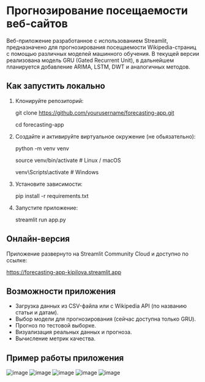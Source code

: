 # Прогнозирование посещаемости веб-сайтов

Веб-приложение разработанное с использованием Streamlit, предназначено для прогнозирования посещаемости Wikipedia-страниц с помощью различных моделей машинного обучения.
В текущей версии реализована модель GRU (Gated Recurrent Unit), в дальнейшем планируется добавление ARIMA, LSTM, DWT и аналогичных методов.

## Как запустить локально
1. Клонируйте репозиторий:
   
   git clone https://github.com/yourusername/forecasting-app.git
   
   cd forecasting-app
   
3. Создайте и активируйте виртуальное окружение (не обьязательно):
   
   python -m venv venv
   
   source venv/bin/activate  # Linux / macOS
   
   venv\Scripts\activate     # Windows
   
5. Установите зависимости:
   
   pip install -r requirements.txt
   
7. Запустите приложение:
   
   streamlit run app.py

## Онлайн-версия
Приложение развернуто на Streamlit Community Cloud и доступно по ссылке:

https://forecasting-app-kipilova.streamlit.app

## Возможности приложения
- Загрузка данных из CSV-файла или с Wikipedia API (по названию статьи и датам).
- Выбор модели для прогнозирования (сейчас доступна только GRU).
- Прогноз по тестовой выборке.
- Визуализация реальных данных и прогноза.
- Вычисление метрик качества.

## Пример работы приложения

![image](https://github.com/user-attachments/assets/40d1ab73-ce55-4b17-b000-2e58a4e67ceb)
![image](https://github.com/user-attachments/assets/61601dc0-638d-432e-a4a9-f33f9aea4c88)
![image](https://github.com/user-attachments/assets/219453a6-19fd-45a5-a34e-fb26c4e27018)
![image](https://github.com/user-attachments/assets/93867da0-09b3-4372-afa9-77cd75b82559)
![image](https://github.com/user-attachments/assets/1eb02763-8b03-4a3c-bfdb-29583747a23c)




